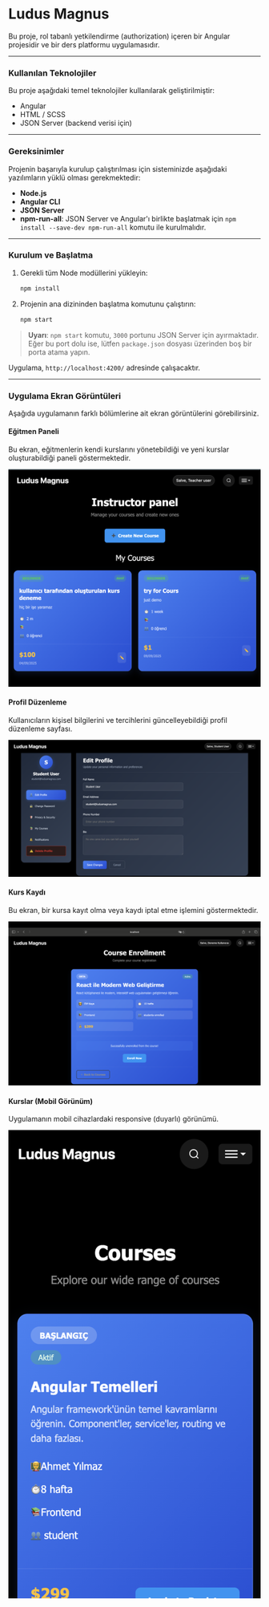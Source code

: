 # Ludus Magnus

Bu proje, rol tabanlı yetkilendirme (authorization) içeren bir Angular projesidir ve bir ders platformu uygulamasıdır.

---

### Kullanılan Teknolojiler

Bu proje aşağıdaki temel teknolojiler kullanılarak geliştirilmiştir:

-   Angular
-   HTML / SCSS
-   JSON Server (backend verisi için)

---

### Gereksinimler

Projenin başarıyla kurulup çalıştırılması için sisteminizde aşağıdaki yazılımların yüklü olması gerekmektedir:

-   **Node.js**
-   **Angular CLI**
-   **JSON Server**
-   **npm-run-all**: JSON Server ve Angular'ı birlikte başlatmak için `npm install --save-dev npm-run-all` komutu ile kurulmalıdır.

---

### Kurulum ve Başlatma

1.  Gerekli tüm Node modüllerini yükleyin:
    ```bash
    npm install
    ```
2.  Projenin ana dizininden başlatma komutunu çalıştırın:
    ```bash
    npm start
    ```

> **Uyarı**: `npm start` komutu, `3000` portunu JSON Server için ayırmaktadır. Eğer bu port dolu ise, lütfen `package.json` dosyası üzerinden boş bir porta atama yapın.

Uygulama, `http://localhost:4200/` adresinde çalışacaktır.

---

### Uygulama Ekran Görüntüleri

Aşağıda uygulamanın farklı bölümlerine ait ekran görüntülerini görebilirsiniz.

#### Eğitmen Paneli

Bu ekran, eğitmenlerin kendi kurslarını yönetebildiği ve yeni kurslar oluşturabildiği paneli göstermektedir.

![Eğitmen Paneli](./images/Screenshot%202025-09-14%20at%2018.30.44.png)

#### Profil Düzenleme

Kullanıcıların kişisel bilgilerini ve tercihlerini güncelleyebildiği profil düzenleme sayfası.

![Profil Düzenleme](./images/Screenshot%202025-09-14%20at%2018.31.42.png)

#### Kurs Kaydı

Bu ekran, bir kursa kayıt olma veya kaydı iptal etme işlemini göstermektedir.

![Kurs Kaydı](./images/Screenshot%202025-09-14%20at%2018.51.26.png)

#### Kurslar (Mobil Görünüm)

Uygulamanın mobil cihazlardaki responsive (duyarlı) görünümü.

![Kurslar Mobil Görünüm](./images/Screenshot%202025-09-14%20at%2018.40.26.png)